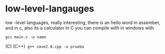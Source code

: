 # low-level-langauges
low -level languages, really interesting, there is an  hello word in assember, and in c, also its a calculator in C
you can compile with in windows with
```
gcc main.c -o name
```
(C)
(C++)``` g++ nave2.0.cpp -o prueba```

